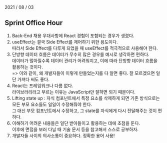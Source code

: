 2021 / 08 / 03

## Sprint Office Hour

1. Back-End 채용 우대사항에 React 경험이 포함되는 경우가 생겼다.
2. useEffect는 결국 Side Effect를 제어하기 위한 용도이다.  
   따라서 Side Effect를 다루게 되었을 때 useEffect를 적극적으로 사용해야 한다.
3. 단방향 데이터 흐름은 데이터가 무수히 많은 경우를 예시로 생각하면 편하다.  
   데이터가 많아질수록 데이터 관리가 어려워지고, 이에 따라 단방향 데이터 흐름을 활용하는 것이다.  
   => 이와 같이, 왜 개발자들이 이렇게 만들었는지를 다 알면 좋다. 잘 모르겠으면 일단 가져다 써도 좋다.
4. React는 프레임워크나 다름 없다.  
   라이브러리라고 부르는 이유는 JavaScript만 잘하면 되기 때문이다.
5. Lifting state up : 자식 컴포넌트에서 특정 요소를 삭제하게 되면 기존 방식으로는 모든 부모 요소들도 일일이 수정해줘야 한다.  
   그 대신 부모 컴포넌트에서 수정하고, 그 state를 자식에게 다시 전달해주는 것이 편하다.
6. 이해하기 어려운 내용들은 일단 받아들이고 활용하는 데에 초점을 둔다.  
   이후에 면접을 보러 다닐 때 기술 문서 등을 참고해서 스스로 공부하자.
7. 개발자들 사이의 의사소통이 중요하다. 정확한 용어 사용!
